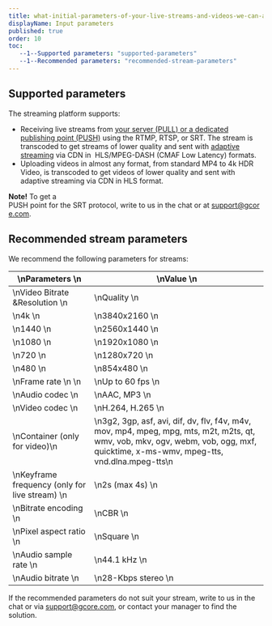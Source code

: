 ```yaml
---
title: what-initial-parameters-of-your-live-streams-and-videos-we-can-accept
displayName: Input parameters
published: true
order: 10
toc:
   --1--Supported parameters: "supported-parameters"
   --1--Recommended parameters: "recommended-stream-parameters"
---
```

  

Supported parameters
--------------------

The streaming platform supports:

*   Receiving live streams from [your server (PULL) or a dedicated publishing point (PUSH)](https://gcore.com/support/articles/5307972492945/) using the RTMP, RTSP, or SRT. The stream is transcoded to get streams of lower quality and sent with [adaptive streaming](https://gcore.com/support/articles/360000604285/) via CDN in  HLS/MPEG-DASH (CMAF Low Latency) formats. 
*   Uploading videos in almost any format, from standard MP4 to 4k HDR Video, is transcoded to get videos of lower quality and sent with adaptive streaming via CDN in HLS format.

**Note!** To get a PUSH point for the SRT protocol, write to us in the chat or at [support@gcore.com](mailto:support@gcorelabs.com). 

Recommended stream parameters
-----------------------------

We recommend the following parameters for streams:

| \nParameters \n                                | \nValue \n                                                                                                                                                                         |
|------------------------------------------------|------------------------------------------------------------------------------------------------------------------------------------------------------------------------------------|
| \nVideo Bitrate &amp;Resolution \n             | \nQuality \n                                                                                                                                                                       | \n \nResolution \n \n                                            | \nVideo Bitrate Range \n |
| \n4k \n                                        | \n3840x2160 \n                                                                                                                                                                     | \n20,000–51,000 Kbps (60 fps),  \n13,000–34,000 Kbps (30 fps) \n |
| \n1440 \n                                      | \n2560x1440  \n                                                                                                                                                                    | \n9,000–18,000 Kbps (60 fps),  \n6,000–13,000 Kbps (30 fps) \n   |
| \n1080 \n                                      | \n1920x1080   \n                                                                                                                                                                   | \n4,500–9,000 Kbps (60 fps),  \n3,000–6,000 Kbps (30 fps) \n     |
| \n720 \n                                       | \n1280x720 \n                                                                                                                                                                      | \n2,250–6,000 Kbps (60 fps),  \n1,500–4,000 Kbps (30 fps)  \n    |
| \n480 \n                                       | \n854x480  \n                                                                                                                                                                      | \n500–2,000 Kbps \n                                              |
| \nFrame rate \n \n                             | \nUp to 60 fps \n                                                                                                                                                                  |
| \nAudio codec \n                               | \nAAC, MP3  \n                                                                                                                                                                     |
| \nVideo codec \n                               | \nH.264, H.265 \n                                                                                                                                                                  |
| \nContainer (only for video)\n                 | \n3g2, 3gp, asf, avi, dif, dv, flv, f4v, m4v, mov, mp4, mpeg, mpg, mts, m2t, m2ts, qt, wmv, vob, mkv, ogv, webm, vob, ogg, mxf, quicktime, x-ms-wmv, mpeg-tts, vnd.dlna.mpeg-tts\n |
| \nKeyframe frequency (only for live stream) \n | \n2s (max 4s)  \n                                                                                                                                                                  |
| \nBitrate encoding \n                          | \nCBR \n                                                                                                                                                                           |
| \nPixel aspect ratio \n                        | \nSquare \n                                                                                                                                                                        |
| \nAudio sample rate \n                         | \n44.1 kHz  \n                                                                                                                                                                     |
| \nAudio bitrate \n                             | \n28-Kbps stereo \n                                                                                                                                                                |


If the recommended parameters do not suit your stream, write to us in the chat or via [support@gcore.com](mailto:support@gcore.com), or contact your manager to find the solution.
